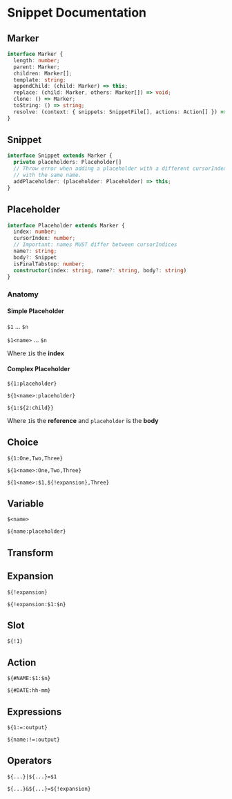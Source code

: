 # Snippet Documentation

## Marker

``` ts
interface Marker {
  length: number;
  parent: Marker;
  children: Marker[];
  template: string;
  appendChild: (child: Marker) => this;
  replace: (child: Marker, others: Marker[]) => void;
  clone: () => Marker;
  toString: () => string;
  resolve: (context: { snippets: SnippetFile[], actions: Action[] }) => SnippetAST;
}
```

## Snippet

``` ts
interface Snippet extends Marker {
  private placeholders: Placeholder[]
  // Throw error when adding a placeholder with a different cursorIndex
  // with the same name.
  addPlaceholder: (placeholder: Placeholder) => this;
}
```

## Placeholder

``` ts
interface Placeholder extends Marker {
  index: number;
  cursorIndex: number;
  // Important: names MUST differ between cursorIndices
  name?: string;
  body?: Snippet
  isFinalTabstop: number;
  constructor(index: string, name?: string, body?: string)
}
```

### Anatomy

#### Simple Placeholder

`$1` ... `$n`

`$1<name>` ... `$n`

Where `1`is the **index**

#### Complex Placeholder

`${1:placeholder}`

`${1<name>:placeholder}`

`${1:${2:child}}`

Where `1`is the **reference** and `placeholder` is the **body**

## Choice

`${1:One,Two,Three}`

`${1<name>:One,Two,Three}`

`${1<name>:$1,${!expansion},Three}`

## Variable

`$<name>`

`${name:placeholder}`



## Transform



## Expansion

`${!expansion}`

`${!expansion:$1:$n}`



## Slot

`${!1}`



## Action

`${#NAME:$1:$n}`

`${#DATE:hh-mm}`


## Expressions

`${1:=:output}`

`${name:!=:output}`

## Operators

`${...}|${...}=$1`

`${...}&${...}=${!expansion}`
